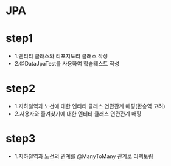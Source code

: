 # JPA
# step1
* 1.엔티티 클래스와 리포지토리 클래스 작성
* 2.@DataJpaTest를 사용하여 학습테스트 작성

# step2
* 1.지하철역과 노선에 대한 엔티티 클래스 연관관계 매핑(환승역 고려)
* 2.사용자와 즐겨찾기에 대한 엔티티 클래스 연관관계 매핑

# step3
* 1.지하철역과 노선의 관계를 @ManyToMany 관계로 리팩토링

   